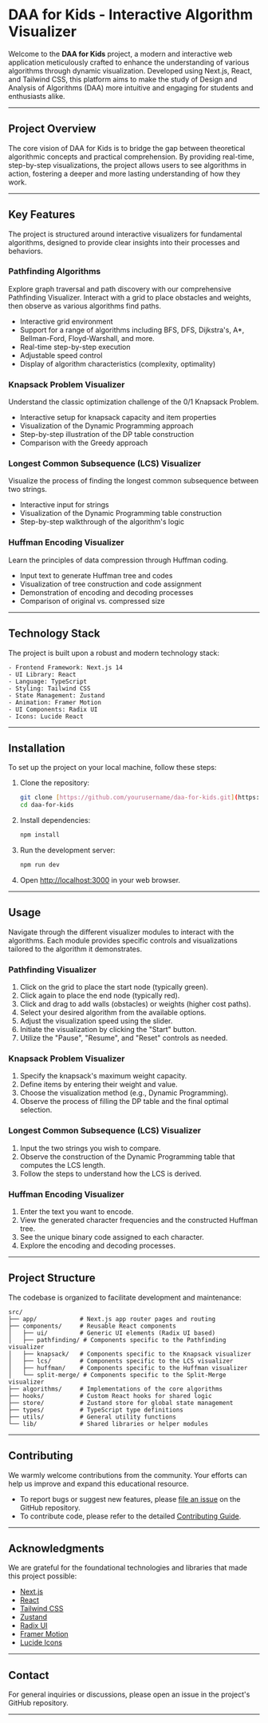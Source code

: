 # DAA for Kids - Interactive Algorithm Visualizer

Welcome to the **DAA for Kids** project, a modern and interactive web application meticulously crafted to enhance the understanding of various algorithms through dynamic visualization. Developed using Next.js, React, and Tailwind CSS, this platform aims to make the study of Design and Analysis of Algorithms (DAA) more intuitive and engaging for students and enthusiasts alike.

---

## Project Overview

The core vision of DAA for Kids is to bridge the gap between theoretical algorithmic concepts and practical comprehension. By providing real-time, step-by-step visualizations, the project allows users to see algorithms in action, fostering a deeper and more lasting understanding of how they work.

---

## Key Features

The project is structured around interactive visualizers for fundamental algorithms, designed to provide clear insights into their processes and behaviors.

### Pathfinding Algorithms

Explore graph traversal and path discovery with our comprehensive Pathfinding Visualizer. Interact with a grid to place obstacles and weights, then observe as various algorithms find paths.

* Interactive grid environment
* Support for a range of algorithms including BFS, DFS, Dijkstra's, A\*, Bellman-Ford, Floyd-Warshall, and more.
* Real-time step-by-step execution
* Adjustable speed control
* Display of algorithm characteristics (complexity, optimality)

### Knapsack Problem Visualizer

Understand the classic optimization challenge of the 0/1 Knapsack Problem.

* Interactive setup for knapsack capacity and item properties
* Visualization of the Dynamic Programming approach
* Step-by-step illustration of the DP table construction
* Comparison with the Greedy approach

### Longest Common Subsequence (LCS) Visualizer

Visualize the process of finding the longest common subsequence between two strings.

* Interactive input for strings
* Visualization of the Dynamic Programming table construction
* Step-by-step walkthrough of the algorithm's logic

### Huffman Encoding Visualizer

Learn the principles of data compression through Huffman coding.

* Input text to generate Huffman tree and codes
* Visualization of tree construction and code assignment
* Demonstration of encoding and decoding processes
* Comparison of original vs. compressed size

---

## Technology Stack

The project is built upon a robust and modern technology stack:

```
- Frontend Framework: Next.js 14
- UI Library: React
- Language: TypeScript
- Styling: Tailwind CSS
- State Management: Zustand
- Animation: Framer Motion
- UI Components: Radix UI
- Icons: Lucide React
```

---

## Installation

To set up the project on your local machine, follow these steps:

1.  Clone the repository:

    ```bash
    git clone [https://github.com/yourusername/daa-for-kids.git](https://github.com/yourusername/daa-for-kids.git)
    cd daa-for-kids
    ```

2.  Install dependencies:

    ```bash
    npm install
    ```

3.  Run the development server:

    ```bash
    npm run dev
    ```

4.  Open [http://localhost:3000](http://localhost:3000) in your web browser.

---

## Usage

Navigate through the different visualizer modules to interact with the algorithms. Each module provides specific controls and visualizations tailored to the algorithm it demonstrates.

### Pathfinding Visualizer

1.  Click on the grid to place the start node (typically green).
2.  Click again to place the end node (typically red).
3.  Click and drag to add walls (obstacles) or weights (higher cost paths).
4.  Select your desired algorithm from the available options.
5.  Adjust the visualization speed using the slider.
6.  Initiate the visualization by clicking the "Start" button.
7.  Utilize the "Pause", "Resume", and "Reset" controls as needed.

### Knapsack Problem Visualizer

1.  Specify the knapsack's maximum weight capacity.
2.  Define items by entering their weight and value.
3.  Choose the visualization method (e.g., Dynamic Programming).
4.  Observe the process of filling the DP table and the final optimal selection.

### Longest Common Subsequence (LCS) Visualizer

1.  Input the two strings you wish to compare.
2.  Observe the construction of the Dynamic Programming table that computes the LCS length.
3.  Follow the steps to understand how the LCS is derived.

### Huffman Encoding Visualizer

1.  Enter the text you want to encode.
2.  View the generated character frequencies and the constructed Huffman tree.
3.  See the unique binary code assigned to each character.
4.  Explore the encoding and decoding processes.

---

## Project Structure

The codebase is organized to facilitate development and maintenance:

```
src/
├── app/            # Next.js app router pages and routing
├── components/     # Reusable React components
│   ├── ui/         # Generic UI elements (Radix UI based)
│   ├── pathfinding/ # Components specific to the Pathfinding visualizer
│   ├── knapsack/   # Components specific to the Knapsack visualizer
│   ├── lcs/        # Components specific to the LCS visualizer
│   ├── huffman/    # Components specific to the Huffman visualizer
│   └── split-merge/ # Components specific to the Split-Merge visualizer
├── algorithms/     # Implementations of the core algorithms
├── hooks/          # Custom React hooks for shared logic
├── store/          # Zustand store for global state management
├── types/          # TypeScript type definitions
├── utils/          # General utility functions
└── lib/            # Shared libraries or helper modules
```

---

## Contributing

We warmly welcome contributions from the community. Your efforts can help us improve and expand this educational resource.

* To report bugs or suggest new features, please [file an issue](https://github.com/muhamad-bilal/daa-for-kids/issues) on the GitHub repository.
* To contribute code, please refer to the detailed [Contributing Guide](https://rimocide.github.io/daa-for-kids-docs/contributing/).

---

## Acknowledgments

We are grateful for the foundational technologies and libraries that made this project possible:

* [Next.js](https://nextjs.org/)
* [React](https://reactjs.org/)
* [Tailwind CSS](https://tailwindcss.com/)
* [Zustand](https://github.com/pmndrs/zustand)
* [Radix UI](https://www.radix-ui.com/)
* [Framer Motion](https://www.framer.com/motion/)
* [Lucide Icons](https://lucide.dev/)

---

## Contact

For general inquiries or discussions, please open an issue in the project's GitHub repository.

---

